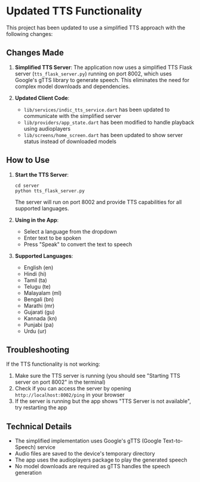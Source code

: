 # Updated TTS Functionality

This project has been updated to use a simplified TTS approach with the following changes:

## Changes Made

1. **Simplified TTS Server**: The application now uses a simplified TTS Flask server (`tts_flask_server.py`) running on port 8002, which uses Google's gTTS library to generate speech. This eliminates the need for complex model downloads and dependencies.

2. **Updated Client Code**: 
   - `lib/services/indic_tts_service.dart` has been updated to communicate with the simplified server
   - `lib/providers/app_state.dart` has been modified to handle playback using audioplayers
   - `lib/screens/home_screen.dart` has been updated to show server status instead of downloaded models

## How to Use

1. **Start the TTS Server**:
   ```
   cd server
   python tts_flask_server.py
   ```
   The server will run on port 8002 and provide TTS capabilities for all supported languages.

2. **Using in the App**:
   - Select a language from the dropdown
   - Enter text to be spoken
   - Press "Speak" to convert the text to speech

3. **Supported Languages**:
   - English (en)
   - Hindi (hi)
   - Tamil (ta)
   - Telugu (te)
   - Malayalam (ml)
   - Bengali (bn)
   - Marathi (mr)
   - Gujarati (gu)
   - Kannada (kn)
   - Punjabi (pa)
   - Urdu (ur)

## Troubleshooting

If the TTS functionality is not working:

1. Make sure the TTS server is running (you should see "Starting TTS server on port 8002" in the terminal)
2. Check if you can access the server by opening `http://localhost:8002/ping` in your browser
3. If the server is running but the app shows "TTS Server is not available", try restarting the app

## Technical Details

- The simplified implementation uses Google's gTTS (Google Text-to-Speech) service
- Audio files are saved to the device's temporary directory
- The app uses the audioplayers package to play the generated speech
- No model downloads are required as gTTS handles the speech generation 